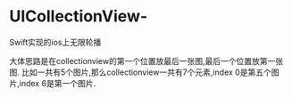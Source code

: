 # UICollectionView-
Swift实现的ios上无限轮播

大体思路是在collectionview的第一个位置放最后一张图,最后一个位置放第一张图. 比如一共有5个图片,那么collectionview一共有7个元素,index 0是第五个图片,index 6是第一个图片.

